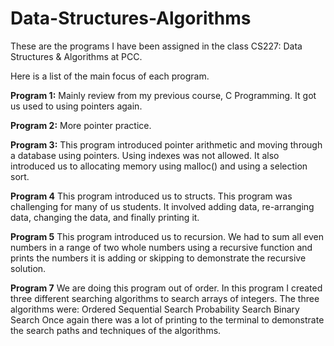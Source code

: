 # Data-Structures-Algorithms

These are the programs I have been assigned in the class CS227:
Data Structures & Algorithms at PCC.

Here is a list of the main focus of each program.

**Program 1:**
Mainly review from my previous course, C Programming. It got
us used to using pointers again.

**Program 2:**
More pointer practice.

**Program 3:**
This program introduced pointer arithmetic and moving through a
database using pointers. Using indexes was not allowed. It also
introduced us to allocating memory using malloc() and using a 
selection sort.

**Program 4**
This program introduced us to structs. This program was challenging
for many of us students. It involved adding data, re-arranging data,
changing the data, and finally printing it.

**Program 5**
This program introduced us to recursion. We had to sum all even numbers
in a range of two whole numbers using a recursive function and prints
the numbers it is adding or skipping to demonstrate the recursive
solution.

**Program 7**
We are doing this program out of order. In this program I created
three different searching algorithms to search arrays of integers.
The three algorithms were:
   Ordered Sequential Search
   Probability Search
   Binary Search
Once again there was a lot of printing to the terminal to demonstrate
the search paths and techniques of the algorithms.